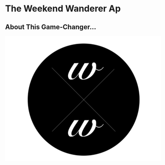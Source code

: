 # The Weekend Wanderer Ap

## About This Game-Changer...

![logo](/client/src/imgs/WW_logo_active.png)